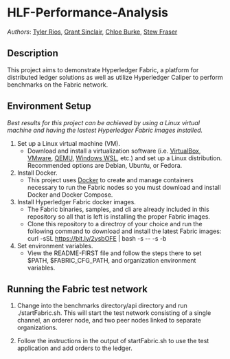 # HLF-Performance-Analysis

_Authors_: [Tyler Rios](https://github.com/rios240), [Grant Sinclair](https://github.com/Grant-Sinclair), [Chloe Burke](https://github.com/cburke10), [Stew Fraser](https://github.com/i0a0i)

## Description
This project aims to demonstrate Hyperledger Fabric, a platform for distributed ledger solutions as well as utilize Hyperledger Caliper to perform benchmarks on the Fabric network.

## Environment Setup

_Best results for this project can be achieved by using a Linux virtual machine and having the lastest Hyperledger Fabric images installed._

1. Set up a Linux virtual machine (VM).
    - Download and install a virtualization software (i.e. [VirtualBox](https://www.virtualbox.org), [VMware](https://www.vmware.com), [QEMU](https://www.qemu.org),            [Windows WSL](https://learn.microsoft.com/en-us/windows/wsl), etc.) and set up a Linux distribution. Recommended options are Debian, Ubuntu, or Fedora.
2. Install Docker.
    - This project uses [Docker](https://www.docker.com) to create and manage containers necessary to run the Fabric nodes so you must download and install Docker and          Docker Compose.
3. Install Hyperledger Fabric docker images.
    - The Fabric binaries, samples, and cli are already included in this repository so all that is left is installing the proper Fabric images.
    - Clone this repository to a directroy of your choice and run the following command to download and install the latest Fabric images: curl -sSL                             https://bit.ly/2ysbOFE | bash -s -- -s -b
4. Set environment variables.
    - View the README-FIRST file and follow the steps there to set $PATH, $FABRIC_CFG_PATH, and organization environment variables.

## Running the Fabric test network

1. Change into the benchmarks directory/api directory and run ./startFabric.sh. This will start the test network consisting of a single channel, an orderer node, and      two peer nodes linked to separate organizations.

2. Follow the instructions in the output of startFabric.sh to use the test application and add orders to the ledger. 
